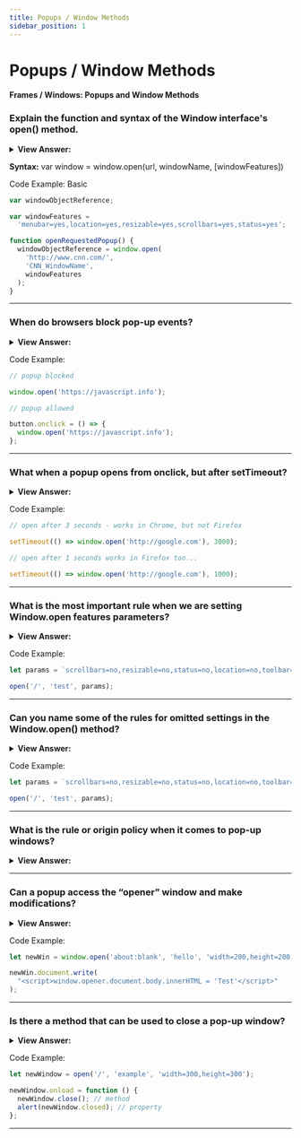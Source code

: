 ```yaml
---
title: Popups / Window Methods
sidebar_position: 1
---
```


# Popups / Window Methods

**Frames / Windows: Popups and Window Methods**

<head>
  <title>Popups / Window Methods - JavaScript Interview Questions & Answers</title>
  <meta charSet="utf-8" />
</head>

### Explain the function and syntax of the Window interface's open() method.

<details>
  <summary><strong>View Answer:</strong></summary>
  <div>
  <div><strong>Interview Response:</strong> A popup window is one of the oldest methods to show additional document to user. The Window interface's open() method loads the specified resource into the new or existing browsing context (window, &#8249;iframe&#8250; or tab) with the specified name. If the name does not exist, then a new browsing context is opened in a new tab or a new window, and the specified resource is loaded into it. The open method has three arguments including the url, windowName, and windowFeatures parameters. The url is a DOMString indicating the URL of the resource to be loaded. This can be a path or URL to an HTML page, image file, or any other resource that is supported by the browser. The windowName is a DOMString specifying the name of the browsing context (window, &#8249;iframe&#8250; or tab) into which to load the specified resource; if the name does not indicate an existing context, a new window is created and is given the name specified by windowName. The windowFeatures parameter is a DOMString containing a comma-separated list of window features given with their corresponding values in the form "name=value". These features include options such as the window's default size and position, whether to include toolbar or not, and so forth. There must be no whitespace in the string. Both the windowName and windowFeatures are optional parameters.
    </div>
  </div>
</details>

**Syntax:** var window = window.open(url, windowName, [windowFeatures])

Code Example: Basic

```js
var windowObjectReference;

var windowFeatures =
  'menubar=yes,location=yes,resizable=yes,scrollbars=yes,status=yes';

function openRequestedPopup() {
  windowObjectReference = window.open(
    'http://www.cnn.com/',
    'CNN_WindowName',
    windowFeatures
  );
}
```

---

### When do browsers block pop-up events?

<details>
  <summary><strong>View Answer:</strong></summary>
  <div>
  <div><strong>Interview Response:</strong> Most browsers block popups if they are called outside of user-triggered event handlers like onclick. This way users are somewhat protected from unwanted popups, but the functionality is not disabled totally.
    </div>
  </div>
</details>

Code Example:

```js
// popup blocked

window.open('https://javascript.info');

// popup allowed

button.onclick = () => {
  window.open('https://javascript.info');
};
```

---

### What when a popup opens from onclick, but after setTimeout?

<details>
  <summary><strong>View Answer:</strong></summary>
  <div>
  <div><strong>Interview Response:</strong> The simple answer is it depends on the browser. For instance, if a onclick event has a nested timeout and returns a window open after 3 seconds. The popup opens in Chrome but gets blocked in Firefox. If we decrease the delay, the popup works in Firefox too (down to 2 seconds or less). The difference is that Firefox treats a timeout of 2000ms or less are acceptable, but after it – removes the “trust”, assuming that now it’s “outside of the user action”. So, the first one is blocked, and the second one is not.
    </div>
  </div>
</details>

Code Example:

```js
// open after 3 seconds - works in Chrome, but not Firefox

setTimeout(() => window.open('http://google.com'), 3000);

// open after 1 seconds works in Firefox too...

setTimeout(() => window.open('http://google.com'), 1000);
```

---

### What is the most important rule when we are setting Window.open features parameters?

<details>
  <summary><strong>View Answer:</strong></summary>
  <div>
  <div><strong>Interview Response:</strong> The configuration string for the new window. It contains settings, delimited by a comma. There must be no spaces in parameters, for example: width=200,height=100.
    </div>
  </div>
</details>

Code Example:

```js
let params = `scrollbars=no,resizable=no,status=no,location=no,toolbar=no`;

open('/', 'test', params);
```

---

### Can you name some of the rules for omitted settings in the Window.open() method?

<details>
  <summary><strong>View Answer:</strong></summary>
  <div>
  <div><strong>Interview Response:</strong> There are several rules for omitted settings of the Window.open() method.<br /><br />
  <ul>
    <li>If there is no 3rd argument in the open call, or it is empty, then the default window parameters are used.</li>
    <li>If there is a string of params, but some yes/no features are omitted, then the omitted features assumed to have no value. So if you specify params, make sure you explicitly set all required features to yes.</li>
    <li>If there is no left/top in params, then the browser tries to open a new window near the last opened window.</li>
    <li>If there is no width/height, then the new window will be the same size as the last opened.</li>
  </ul>
</div>
  </div>
</details>

Code Example:

```js
let params = `scrollbars=no,resizable=no,status=no,location=no,toolbar=no`;

open('/', 'test', params);
```

---

### What is the rule or origin policy when it comes to pop-up windows?

<details>
  <summary><strong>View Answer:</strong></summary>
  <div>
  <div><strong>Interview Response:</strong> Windows may freely access content of each other only if they come from the same origin (the same protocol://domain:port). Otherwise, e.g., if the main window is from site.com, and the popup from gmail.com, that is impossible for user safety reasons.
    </div>
  </div>
</details>

---

### Can a popup access the “opener” window and make modifications?

<details>
  <summary><strong>View Answer:</strong></summary>
  <div>
  <div><strong>Interview Response:</strong> A popup may access the “opener” window as well using window.opener reference. It is null for all windows except popups. So the connection between the windows is bidirectional: the main window and the popup have a reference to each other.
    </div>
  </div>
</details>

Code Example:

```js
let newWin = window.open('about:blank', 'hello', 'width=200,height=200');

newWin.document.write(
  "<script>window.opener.document.body.innerHTML = 'Test'</script>"
);
```

---

### Is there a method that can be used to close a pop-up window?

<details>
  <summary><strong>View Answer:</strong></summary>
  <div>
  <div><strong>Interview Response:</strong> Yes, the close() method is available for any window, but window.close() is ignored by most browsers if window is not created with window.open(). So, it will only work on a popup. The closed property is true if the window is closed. That is useful to check if the popup (or the main window) is still open or not. A user can close it anytime, and our code should take that possibility into account. To check if a window is closed: win.closed.
    </div>
  </div>
</details>

Code Example:

```js
let newWindow = open('/', 'example', 'width=300,height=300');

newWindow.onload = function () {
  newWindow.close(); // method
  alert(newWindow.closed); // property
};
```

---
